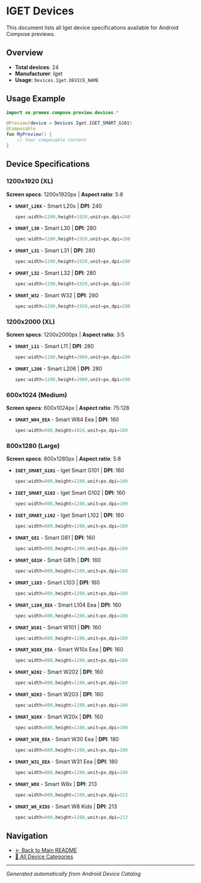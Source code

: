 # IGET Devices

This document lists all Iget device specifications available for Android Compose previews.

## Overview

- **Total devices**: 24
- **Manufacturer**: Iget
- **Usage**: `Devices.Iget.DEVICE_NAME`

## Usage Example

```kotlin
import se.premex.compose.preview.devices.*

@Preview(device = Devices.Iget.IGET_SMART_G101)
@Composable
fun MyPreview() {
    // Your composable content
}
```

## Device Specifications

### 1200x1920 (XL)

**Screen specs**: 1200x1920px | **Aspect ratio**: 5:8

- **`SMART_L20X`** - Smart L20x | **DPI**: 240
  ```kotlin
  spec:width=1200,height=1920,unit=px,dpi=240
  ```

- **`SMART_L30`** - Smart L30 | **DPI**: 280
  ```kotlin
  spec:width=1200,height=1920,unit=px,dpi=280
  ```

- **`SMART_L31`** - Smart L31 | **DPI**: 280
  ```kotlin
  spec:width=1200,height=1920,unit=px,dpi=280
  ```

- **`SMART_L32`** - Smart L32 | **DPI**: 280
  ```kotlin
  spec:width=1200,height=1920,unit=px,dpi=280
  ```

- **`SMART_W32`** - Smart W32 | **DPI**: 280
  ```kotlin
  spec:width=1200,height=1920,unit=px,dpi=280
  ```

### 1200x2000 (XL)

**Screen specs**: 1200x2000px | **Aspect ratio**: 3:5

- **`SMART_L11`** - Smart L11 | **DPI**: 280
  ```kotlin
  spec:width=1200,height=2000,unit=px,dpi=280
  ```

- **`SMART_L206`** - Smart L206 | **DPI**: 280
  ```kotlin
  spec:width=1200,height=2000,unit=px,dpi=280
  ```

### 600x1024 (Medium)

**Screen specs**: 600x1024px | **Aspect ratio**: 75:128

- **`SMART_W84_EEA`** - Smart W84 Eea | **DPI**: 160
  ```kotlin
  spec:width=600,height=1024,unit=px,dpi=160
  ```

### 800x1280 (Large)

**Screen specs**: 800x1280px | **Aspect ratio**: 5:8

- **`IGET_SMART_G101`** - Iget Smart G101 | **DPI**: 160
  ```kotlin
  spec:width=800,height=1280,unit=px,dpi=160
  ```

- **`IGET_SMART_G102`** - Iget Smart G102 | **DPI**: 160
  ```kotlin
  spec:width=800,height=1280,unit=px,dpi=160
  ```

- **`IGET_SMART_L102`** - Iget Smart L102 | **DPI**: 160
  ```kotlin
  spec:width=800,height=1280,unit=px,dpi=160
  ```

- **`SMART_G81`** - Smart G81 | **DPI**: 160
  ```kotlin
  spec:width=800,height=1280,unit=px,dpi=160
  ```

- **`SMART_G81H`** - Smart G81h | **DPI**: 160
  ```kotlin
  spec:width=800,height=1280,unit=px,dpi=160
  ```

- **`SMART_L103`** - Smart L103 | **DPI**: 160
  ```kotlin
  spec:width=800,height=1280,unit=px,dpi=160
  ```

- **`SMART_L104_EEA`** - Smart L104 Eea | **DPI**: 160
  ```kotlin
  spec:width=800,height=1280,unit=px,dpi=160
  ```

- **`SMART_W101`** - Smart W101 | **DPI**: 160
  ```kotlin
  spec:width=800,height=1280,unit=px,dpi=160
  ```

- **`SMART_W10X_EEA`** - Smart W10x Eea | **DPI**: 160
  ```kotlin
  spec:width=800,height=1280,unit=px,dpi=160
  ```

- **`SMART_W202`** - Smart W202 | **DPI**: 160
  ```kotlin
  spec:width=800,height=1280,unit=px,dpi=160
  ```

- **`SMART_W203`** - Smart W203 | **DPI**: 160
  ```kotlin
  spec:width=800,height=1280,unit=px,dpi=160
  ```

- **`SMART_W20X`** - Smart W20x | **DPI**: 160
  ```kotlin
  spec:width=800,height=1280,unit=px,dpi=160
  ```

- **`SMART_W30_EEA`** - Smart W30 Eea | **DPI**: 180
  ```kotlin
  spec:width=800,height=1280,unit=px,dpi=180
  ```

- **`SMART_W31_EEA`** - Smart W31 Eea | **DPI**: 180
  ```kotlin
  spec:width=800,height=1280,unit=px,dpi=180
  ```

- **`SMART_W8X`** - Smart W8x | **DPI**: 213
  ```kotlin
  spec:width=800,height=1280,unit=px,dpi=213
  ```

- **`SMART_W8_KIDS`** - Smart W8 Kids | **DPI**: 213
  ```kotlin
  spec:width=800,height=1280,unit=px,dpi=213
  ```

## Navigation

- [← Back to Main README](../../README.md)
- [📱 All Device Categories](../README.md)

---
*Generated automatically from Android Device Catalog*
